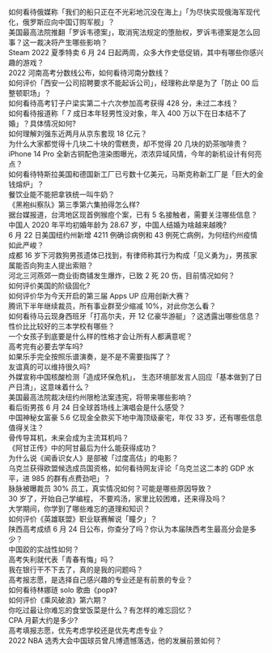如何看待俄媒称「我们的船只正在不光彩地沉没在海上」「为尽快实现俄海军现代化，俄罗斯应向中国订购军舰」？  
美国最高法院推翻「罗诉韦德案」，取消宪法规定的堕胎权，罗诉韦德案是怎么回事？这一裁决将产生哪些影响？  
Steam 2022 夏季特卖 6 月 24 日起两周，众多大作史低促销，其中有哪些你感兴趣的游戏？  
2022 河南高考分数线公布，如何看待河南分数线？  
如何评价「西安一公司招聘要求不能起诉公司」，经理称此举是为了「防止 00 后整顿职场」？  
如何看待高考钉子户梁实第二十六次参加高考获得 428 分，未过二本线？  
如何看待报道称「 7 成日本年轻男性没对象，年入 400 万以下在日本结不了婚」？具体情况如何?  
如何理解刘强东近两月从京东套现 18 亿元？  
为什么大家都觉得十几块二十块的雪糕贵，却不觉得 20 几块的奶茶咖啡贵？  
iPhone 14 Pro 全新古铜配色渲染图曝光，浓浓异域风情，今年的新机设计有何亮点？  
如何看待特斯拉美国和德国新工厂已亏数十亿美元，马斯克称新工厂是「巨大的金钱熔炉」？  
餐饮业能不能把拿铁统一叫牛奶？  
《黑袍纠察队》第三季第六集拍得怎么样?  
据台媒报道，台湾地区现首例猴痘个案，已有 5 名接触者，需要关注哪些信息？  
中国人 2020 年平均初婚年龄为 28.67 岁，中国人结婚为啥越来越晚?  
6 月 22 日美国纽约州新增 4211 例确诊病例和 43 例死亡病例，为何纽约州疫情如此严峻？  
成都  16 岁下河救狗男孩遗体已找到，有律师称其行为构成「见义勇为」，男孩家属能否向狗主人提出索赔？  
河北三河燕郊一商业街商铺发生爆炸，已致 2 死 20 伤，目前情况如何？  
如何评价美国的阶级固化?  
如何评价华为今天开启的第三届 Apps UP 应用创新大赛？  
腾讯下半年继续裁员，所有事业群至少缩减 10%，对此你怎么看？  
如何看待马云现身西班牙「打高尔夫，开 12 亿豪华游艇」？这透露出哪些信息？  
性价比比较好的三本学校有哪些？  
一个女孩子到底要是什么样的性格才会让所有人都满意呢？  
高考完有必要去学车吗?  
如果乐手完全按照乐谱演奏，是不是不需要指挥了？  
友谊真的可以维持很久吗?  
外媒宣称中国核酸检测「造成环保危机」， 生态环境部发言人回应「基本做到了日产日清」，这意味着什么？  
美国最高法院裁决纽约州限枪法案违宪，将带来哪些影响？  
看后街男孩 6 月 24 日全球首场线上演唱会是什么感受？  
中国神秘女富豪 5.6 亿现金全款买下地中海顶级豪宅，年仅 33 岁，还有哪些信息值得关注？  
骨传导耳机，未来会成为主流耳机吗？  
《阿甘正传》中的阿甘最后为什么能获得成功？  
为什么说《闻香识女人》是部被「过度高估」的电影？  
乌克兰获得欧盟候选成员国资格，如何看待网友评论「乌克兰这二本的 GDP 水平，进 985 的群有点费劲吧」？  
脉脉被曝裁员 30% 员工，真实情况如何？可能是哪些原因导致？  
30 岁了，开始自己学编程， 不要鸡汤，家里比较困难，还来得及吗？  
大学期间，你学到了哪些难忘的道理和知识？  
如何评价《英雄联盟》职业联赛解说「瞳夕」？  
陕西高考成绩 6 月 24 日公布，你查分了吗？你认为本届陕西考生最高分会是多少？  
中国跤的实战性如何？  
高考失利就代表「青春有悔」吗？  
我在银行干不下去了，真的是我的问题吗？  
高考报志愿，是选择自己感兴趣的专业还是有前景的专业？  
如何看待林娜琏 solo 歌曲《pop》?  
如何评价《乘风破浪》第六期？  
你吃过最让你难忘的食堂饭菜是什么？有怎样的难忘回忆？  
CPA 月薪大约是多少?  
高考填报志愿，优先考虑学校还是优先考虑专业？  
2022 NBA 选秀大会中国球员曾凡博遗憾落选，他的发展前景如何？  
